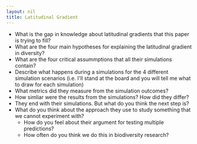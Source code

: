 ```yaml
---
layout: nil
title: Latitudinal Gradient
---
```


* What is the gap in knowledge about latitudinal gradients that this paper is trying to fill?
* What are the four main hypotheses for explaining the latitudinal gradient in diversity?
* What are the four critical assummptions that all their simulations contain?
* Describe what happens during a simulations for the 4 different simulation scenarios (i.e. I'll stand at the board and you will tell me what to draw for each simulation)
* What metrics did they measure from the simulation outcomes?
* How simliar were the results from the simulations? How did they differ?
* They end with their simulations. But what do you think the next step is?
* What do you think about the approach they use to study something that we cannot experiment with? 
    * How do you feel about their argument for testing multiple predictions?
    * How often do you think we do this in biodiversity research?
    
